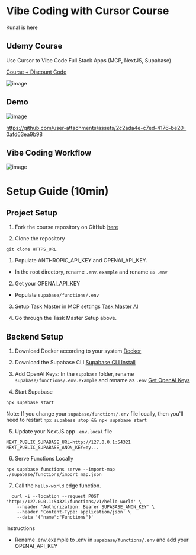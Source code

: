 # Vibe Coding with Cursor Course
Kunal is here

## Udemy Course
Use Cursor to Vibe Code Full Stack Apps (MCP, NextJS, Supabase)

[Course + Discount Code](https://www.udemy.com/course/cursor-ai-mcp-nextjs-supabase/?couponCode=VIBE-CODE)

![image](https://github.com/user-attachments/assets/31beaa36-a61c-46f3-822f-bad91836b653)



## Demo
![image](https://github.com/user-attachments/assets/f889e3ef-deea-4790-85a2-a55c22c08899)



https://github.com/user-attachments/assets/2c2ada4e-c7ed-4176-be20-0afd63ea9b98



## Vibe Coding Workflow
![image](https://github.com/user-attachments/assets/6120ecb6-5be2-4bcb-9b63-7389051621fd)


# Setup Guide (10min)

## Project Setup
1. Fork the course repository on GitHub [here](0https://github.com/shawnesquivel/cursor-course) 

2. Clone the repository

```
git clone HTTPS_URL
```

1. Populate ANTHROPIC_API_KEY and OPENAI_API_KEY.
- In the root directory, rename `.env.example` and rename as `.env` 

2. Get your OPENAI_API_KEY
- Populate `supabase/functions/.env`


3. Setup Task Master in MCP settings [Task Master AI](https://github.com/eyaltoledano/claude-task-master?tab=readme-ov-file)

4. Go through the Task Master Setup above.

## Backend Setup
1. Download Docker according to your system [Docker](https://docs.docker.com/get-started/get-docker/)

2. Download the Supabase CLI [Supabase CLI Install](https://supabase.com/docs/guides/local-development/cli/getting-started)

3. Add OpenAI Keys: In the `supabase` folder, rename `supabase/functions/.env.example` and rename as `.env` [Get OpenAI Keys](http://platform.openai.com/account/)



4. Start Supabase
```
npx supabase start
```
Note: If you change your `supabase/functions/.env` file locally, then you'll need to restart `npx supabase stop && npx supabase start`

5. Update your NextJS app `.env.local` file
```
NEXT_PUBLIC_SUPABASE_URL=http://127.0.0.1:54321
NEXT_PUBLIC_SUPABASE_ANON_KEY=ey...
```

6. Serve Functions Locally
```
npx supabase functions serve --import-map ./supabase/functions/import_map.json
```

7.  Call the `hello-world` edge function.
```
  curl -i --location --request POST 'http://127.0.0.1:54321/functions/v1/hello-world' \
    --header 'Authorization: Bearer SUPABASE_ANON_KEY' \
    --header 'Content-Type: application/json' \
    --data '{"name":"Functions"}'
```






Instructions
- Rename .env.example to .env in `supabase/functions/.env` and add your OPENAI_API_KEY
